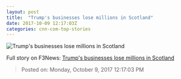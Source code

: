 ```yaml
---
layout: post
title:  "Trump's businesses lose millions in Scotland"
date: 2017-10-09 12:17:03Z
categories: cnn-com-top-stories
---
```


![Trump's businesses lose millions in Scotland](http://i2.cdn.turner.com/money/dam/assets/170821145557-trump-scotland-780x439.jpg)




Full story on F3News: [Trump's businesses lose millions in Scotland](http://www.f3nws.com/n/n3ATsE)

> Posted on: Monday, October 9, 2017 12:17:03 PM
